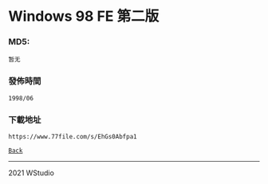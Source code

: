 # Windows 98 FE 第二版
### MD5:
`暂无` 
### 發佈時間
`1998/06`
### 下載地址
`https://www.77file.com/s/EhGs0Abfpa1`
   
[`Back`](../)   
   
----------------------------------
2021 WStudio 
